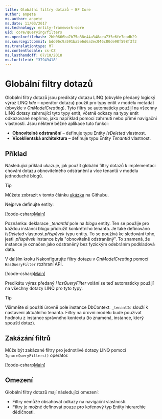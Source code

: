 ```yaml
---
title: Globální filtry dotazů – EF Core
author: anpete
ms.author: anpete
ms.date: 11/03/2017
ms.technology: entity-framework-core
uid: core/querying/filters
ms.openlocfilehash: 2bb0666ba7b75a38e44a348aea735e6fe7eadb29
ms.sourcegitcommit: bdd06c9a591ba5e6d6a3ec046c80de98f598f3f3
ms.translationtype: MT
ms.contentlocale: cs-CZ
ms.lasthandoff: 07/10/2018
ms.locfileid: "37949418"
---
```

# <a name="global-query-filters"></a>Globální filtry dotazů

Globální filtry dotazů jsou predikáty dotazu LINQ (obvykle předaný logický výraz LINQ *kde* – operátor dotazu) použít pro typy entit v modelu metadat (obvykle v *OnModelCreating*). Tyto filtry se automaticky použijí na všechny LINQ dotazy zahrnující tyto typy entit, včetně odkazy na typy entit odkazované nepřímo, jako například pomocí zahrnutí nebo přímé navigační vlastnosti. Jsou některé běžné aplikace tuto funkci:

* **Obnovitelné odstranění** – definuje typu Entity *IsDeleted* vlastnost.
* **Víceklientská architektura** – definuje typu Entity *TenantId* vlastnost.

## <a name="example"></a>Příklad

Následující příklad ukazuje, jak použít globální filtry dotazů k implementaci chování dotazu obnovitelného odstranění a více tenantů v modelu jednoduché blogů.

> [!TIP]
> Můžete zobrazit v tomto článku [ukázka](https://github.com/aspnet/EntityFrameworkCore/tree/dev/samples/QueryFilters) na Githubu.

Nejprve definujte entity:

[!code-csharp[Main](../../../efcore-repo/samples/QueryFilters/Program.cs#Entities)]

Poznámka: deklarace __tenantId_ pole na _blogu_ entity. Ten se použije pro každou instanci blogu přidružit konkrétního tenanta. Je také definováno _IsDeleted_ vlastnost _příspěvek_ typu entity. To se používá ke sledování toho, jestli _příspěvek_ instance byla "obnovitelně odstraněný". To znamená, že instance je označen jako odstraněný bez fyzickým odebráním podkladová data.

V dalším kroku Nakonfigurujte filtry dotazu v _OnModelCreating_ pomocí ```HasQueryFilter``` rozhraní API.

[!code-csharp[Main](../../../efcore-repo/samples/QueryFilters/Program.cs#Configuration)]

Predikátu výraz předaný _HasQueryFilter_ volání se teď automaticky použijí na všechny dotazy LINQ pro tyto typy.

> [!TIP]
> Všimněte si použití úrovně pole instance DbContext: ```_tenantId``` slouží k nastavení aktuálního tenanta. Filtry na úrovni modelu bude používat hodnotu z instance správného kontextu (to znamená, instance, který spouští dotaz).

## <a name="disabling-filters"></a>Zakázání filtrů

Může být zakázané filtry pro jednotlivé dotazy LINQ pomocí ```IgnoreQueryFilters()``` operátor.

[!code-csharp[Main](../../../efcore-repo/samples/QueryFilters/Program.cs#IgnoreFilters)]

## <a name="limitations"></a>Omezení

Globální filtry dotazů mají následující omezení:

* Filtry nemůže obsahovat odkazy na navigační vlastnosti.
* Filtry je možné definovat pouze pro kořenový typ Entity hierarchie dědičnosti.
